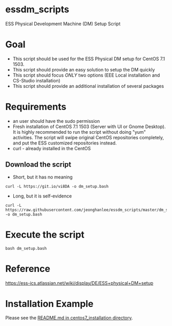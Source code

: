 # essdm_scripts
ESS Physical Development Machine (DM) Setup Script

# Goal
* This script should be used for the ESS Physical DM setup for CentOS 7.1 1503.
* This script should provide an easy solution to setup the DM quickly
* This script should focus *ONLY* two options (EEE Local installation and CS-Studio installation) 
* This script should provide an additional installation of several packages

# Requirements
* an user should have the sudo permission
* Fresh installation of CentOS 7.1 1503 (Server with UI or Gnome Desktop). It is highly recommended to run the script without doing "yum" activities. The script will swipe original CentOS repositories completely, and put the ESS customized repositories instead. 
* curl - already installed in the CentOS

## Download the script

* Short, but it has no meaning
```
curl -L https://git.io/vi8DA -o dm_setup.bash
```
* Long, but it is self-evidence
```
curl -L https://raw.githubusercontent.com/jeonghanlee/essdm_scripts/master/dm_setup.bash -o dm_setup.bash
```

# Execute the script

```
bash dm_setup.bash 
```
# Reference 
https://ess-ics.atlassian.net/wiki/display/DE/ESS+physical+DM+setup

# Installation Example
Please see the [README.md in centos7_installation directory](./centos7_installation/README.md).
